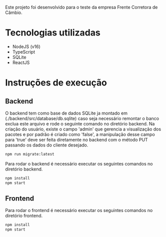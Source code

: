 Este projeto foi desenvolvido para o teste da empresa Frente Corretora de Câmbio.

# Tecnologias utilizadas

- NodeJS (v16)
- TypeScript
- SQLite
- ReactJS

# Instruções de execução

## Backend

O backend tem como base de dados SQLite ja montado em (./backend/src/database/db.sqlite) caso seja necessário remontar o banco exclua este arquivo e rode o seguinte comando no diretório backend.
Na criação do usuário, existe o campo 'admin' que gerencia a visualização dos pacotes e por padrão é criado como 'false', a manipulação desse campo para 'true' deve ser feita diretamente no backend com o método PUT passando os dados do cliente desejado.

```sh
npm run migrate:latest
```

Para rodar o backend é necessário executar os seguintes comandos no diretório backend.

```sh
npm install
npm start
```

## Frontend

Para rodar o frontend é necessário executar os seguintes comandos no diretório frontend.

```sh
npm install
npm start
```